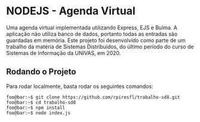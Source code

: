 # NODEJS - Agenda Virtual

Uma agenda virtual implementada utilizando Express, EJS e Bulma. A aplicação não utiliza banco de dados, portanto todas as entradas são guardadas em memória. Este projeto foi desenvolvido como parte de um trabalho da matéria de Sistemas Distribuidos, do último período do curso de Sistemas de Informação da UNIVAS, em 2020.

## Rodando o Projeto

Para rodar localmente, basta rodar os seguintes comandos:

```console
foo@bar:~$ git clone https://github.com/rpiresfl/trabalho-sd8.git
foo@bar:~$ cd trabalho-sd8
foo@bar:~$ npm install
foo@bar:~$ node index.js
```
